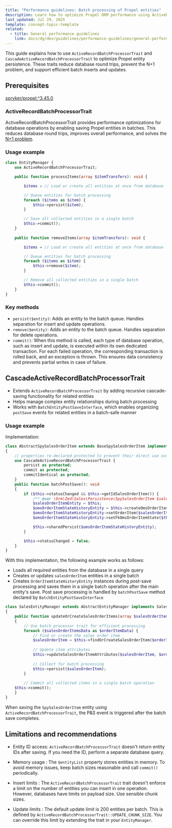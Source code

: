 ```yaml
---
title: "Performance guidelines: Batch processing of Propel entities"
description: Learn how to optimize Propel ORM performance using ActiveRecordBatchProcessorTrait and CascadeActiveRecordBatchProcessorTrait for efficient batch processing, reduced database load, and support for complex entity relationships. Includes usage examples and best practices.
last_updated: Jul 29, 2025
template: concept-topic-template
related:
  - title: General performance guidelines
    link: docs/dg/dev/guidelines/performance-guidelines/general-performance-guidelines.html
---
```



This guide explains how to use `ActiveRecordBatchProcessorTrait` and `CascadeActiveRecordBatchProcessorTrait` to optimize Propel entity persistence. These traits reduce database round trips, prevent the N+1 problem, and support efficient batch inserts and updates.



## Prerequisites

[spryker/propel:^3.45.0](https://github.com/spryker/propel/releases/tag/3.45.0)

### ActiveRecordBatchProcessorTrait

ActiveRecordBatchProcessorTrait provides performance optimizations for database operations by enabling saving Propel entities in batches. This reduces database round trips, improves overall performance, and solves the [N+1 problem](/docs/dg/dev/troubleshooting/troubleshooting-performance-issues/n+1-problem.html).

### Usage example

``` php
class EntityManager {
    use ActiveRecordBatchProcessorTrait;

    public function processItems(array $itemTransfers): void {

        $items = // Load or create all entities at once from database

        // Queue entities for batch processing
        foreach ($items as $item) {
            $this->persist($item);
        }

        // Save all collected entities in a single batch
        $this->commit();
    }
    
    public function removeItems(array $itemTransfers): void {

        $items = // Load or create all entities at once from database

        // Queue entities for batch processing
        foreach ($items as $item) {
            $this->remove($item);
        }

        // Remove all collected entities in a single batch
        $this->commit();
    }
}
```

### Key methods

- `persist($entity)`: Adds an entity to the batch queue. Handles separation for insert and update operations.
- `remove($entity)`: Adds an entity to the batch queue. Handles separation for delete operations.
- `commit()`: When this method is called, each type of database operation, such as insert and update, is executed within its own dedicated transaction. For each failed operation, the corresponding transaction is rolled back, and an exception is thrown. This ensures data consistency and prevents partial writes in case of failure.

## CascadeActiveRecordBatchProcessorTrait

- Extends `ActiveRecordBatchProcessorTrait` by adding recursive cascade-saving functionality for related entities
- Helps manage complex entity relationships during batch processing
- Works with `BatchEntityPostSaveInterface`, which enables organizing `postSave` events for related entities in a batch-safe manner

### Usage example

Implementation:

```php
class AbstractSpySalesOrderItem extends BaseSpySalesOrderItem implements BatchEntityPostSaveInterface
{
    // properties re-declared protected to prevent their direct use out from an entity
    use CascadeActiveRecordBatchProcessorTrait {
        persist as protected;
        commit as protected;
        commitIdentical as protected;
    }
    public function batchPostSave(): void
    {
        if ($this->statusChanged && $this->getIdSalesOrderItem()) {
            /** @var \Orm\Zed\Sales\Persistence\SpySalesOrderItem $salesOrderItemEntity */
            $salesOrderItemEntity = $this;
            $omsOrderItemStateHistoryEntity = $this->createOmsOrderItemStateHistoryEntity();
            $omsOrderItemStateHistoryEntity->setOrderItem($salesOrderItemEntity);
            $omsOrderItemStateHistoryEntity->setFkOmsOrderItemState($this->getFkOmsOrderItemState());

            $this->sharedPersist($omsOrderItemStateHistoryEntity);
        }

        $this->statusChanged = false;
    }
}
```

With this implementation, the following example works as follows:
- Loads all required entities from the database in a single query
- Creates or updates `salesOrderItem` entities in a single batch
- Creates `OrderItemStateHistoryEntity` instances during post-save processing and saves them in a single batch operation after the main entity's save. Post save processing is handled by `batchPostSave` method declared by `BatchEntityPostSaveInterface`


```php
class SalesEntityManager extends AbstractEntityManager implements SalesEntityManagerInterface
{
    public function updateOrCreateSalesOrderItems(array $salesOrderItemsData): void
    {
        // Use batch processor trait for efficient processing
        foreach ($salesOrderItemsData as $orderItemData) {
            // Find or create the sales order item
            $salesOrderItem = $this->findOrCreateSalesOrderItem($orderItemData);
    
            // Update item attributes
            $this->updateSalesOrderItemAttributes($salesOrderItem, $orderItemData);
    
            // Collect for batch processing
            $this->persist($salesOrderItem);
        }
    
        // Commit all collected items in a single batch operation
    $this->commit();
    }
}
```

When saving the `SpySalesOrderItem` entity using `ActiveRecordBatchProcessorTrait`, the P&S event is triggered after the batch save completes.

## Limitations and recommendations

- Entity ID access: `ActiveRecordBatchProcessorTrait` doesn't return entity IDs after saving. If you need the ID, perform a separate database query.

- Memory usage : The `$entityList` property stores entities in memory. To avoid memory issues, keep batch sizes reasonable and call `commit()` periodically.

- Insert limits : The `ActiveRecordBatchProcessorTrait` trait doesn't enforce a limit on the number of entities you can insert in one operation. However, databases have limits on payload size. Use sensible chunk sizes.

- Update limits : The default update limit is 200 entities per batch. This is defined by `ActiveRecordBatchProcessorTrait::UPDATE_CHUNK_SIZE`. You can override this limit by extending the trait in your `EntityManager`.










































